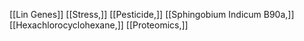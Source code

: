 [[Lin Genes]]
[[Stress,]]
[[Pesticide,]]
[[Sphingobium Indicum B90a,]]
[[Hexachlorocyclohexane,]]
[[Proteomics,]]
